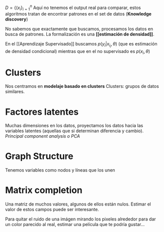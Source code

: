 $D=\{(x_{i}\}^n_{i=1}$ 
Aquí no tenemos el output real para comparar, estos algoritmos tratan de encontrar patrones en el set de datos (**Knowledge discovery**) 

No sabemos que exactamente que buscamos, procesamos los datos en busca de patrones. La formalización es una **[[estimación de densidad]]**.

En el [[Aprendizaje Supervisado]] buscamos $p(y_{i}|x_{i_{i}},\theta)$ (que es estimación de densidad condicional) mientras que en el no supervisado es $p(x_{i},\theta)$

# Clusters

Nos centramos en **modelaje basado en clusters**
Clusters: grupos de datos similares. 

# Factores latentes

Muchas dimensiones en los datos, proyectamos los datos hacia las variables latentes (aquellas que si determinan diferencia y cambio). *Principal component analysis o PCA*

# Graph Structure

Tenemos variables como nodos y líneas que los unen

# Matrix completion

Una  matriz de muchos valores, algunos de ellos están nulos. Estimar el valor de estos campos puede ser interesante.

Para quitar el ruido de una imágen mirando los pixeles alrededor para dar un color parecido al real, estimar una película que te podría gustar...